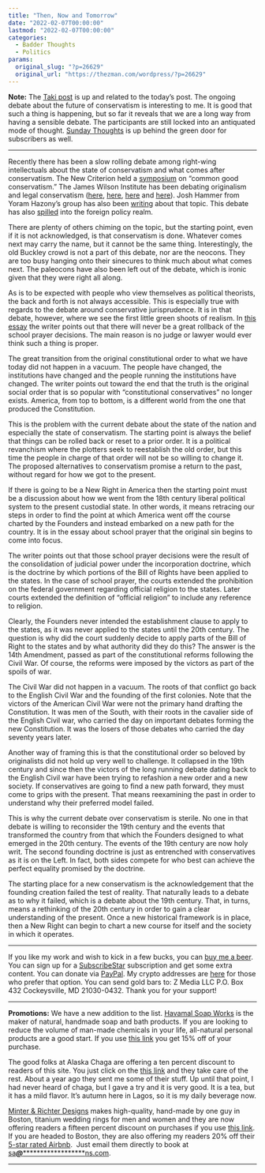 ```yaml
---
title: "Then, Now and Tomorrow"
date: "2022-02-07T00:00:00"
lastmod: "2022-02-07T00:00:00"
categories:
  - Badder Thoughts
  - Politics
params:
  original_slug: "?p=26629"
  original_url: "https://thezman.com/wordpress/?p=26629"
---
```


**Note:** The <a
href="https://www.takimag.com/article/the-total-failure-of-conservatism/"
rel="noopener" target="_blank">Taki post</a> is up and related to the
today’s post. The ongoing debate about the future of conservatism is
interesting to me. It is good that such a thing is happening, but so far
it reveals that we are a long way from having a sensible debate. The
participants are still locked into an antiquated mode of thought.
<a href="https://www.subscribestar.com/posts/526691" rel="noopener"
target="_blank">Sunday Thoughts</a> is up behind the green door for
subscribers as well.

------------------------------------------------------------------------

Recently there has been a slow rolling debate among right-wing
intellectuals about the state of conservatism and what comes after
conservatism. The New Criterion held a <a
href="https://newcriterion.com/issues/2022/1/the-fallacies-of-the-common-good"
rel="noopener" target="_blank">symposium</a> on “common good
conservatism.” The James Wilson Institute has been debating originalism
and legal conservatism (<a
href="https://www.anchoringtruths.org/is-it-time-to-rethink-the-school-prayer-cases/and-all-the-students-said-amen/"
rel="noopener" target="_blank">here</a>, <a
href="https://www.anchoringtruths.org/is-it-time-to-rethink-the-school-prayer-cases/"
rel="noopener" target="_blank">here</a>, <a
href="https://www.anchoringtruths.org/is-it-time-to-rethink-the-school-prayer-cases/a-common-call-to-prayer/"
rel="noopener" target="_blank">here</a> and <a
href="https://www.anchoringtruths.org/is-it-time-to-rethink-the-school-prayer-cases/when-matter-really-matters/"
rel="noopener" target="_blank">here</a>). Josh Hammer from Yoram
Hazony’s group has also been <a
href="https://www.harvard-jlpp.com/wp-content/uploads/sites/21/2021/06/Hammer-Common-Good-Originalism.pdf"
rel="noopener" target="_blank">writing</a> about that topic. This debate
has also <a href="https://archive.is/3yRTF" rel="noopener"
target="_blank">spilled</a> into the foreign policy realm.

There are plenty of others chiming on the topic, but the starting point,
even if it is not acknowledged, is that conservatism is done. Whatever
comes next may carry the name, but it cannot be the same thing.
Interestingly, the old Buckley crowd is not a part of this debate, nor
are the neocons. They are too busy hanging onto their sinecures to think
much about what comes next. The paleocons have also been left out of the
debate, which is ironic given that they were right all along.

As is to be expected with people who view themselves as political
theorists, the back and forth is not always accessible. This is
especially true with regards to the debate around conservative
jurisprudence. It is in that debate, however, where we see the first
little green shoots of realism. In <a
href="https://www.anchoringtruths.org/is-it-time-to-rethink-the-school-prayer-cases/when-matter-really-matters/"
rel="noopener" target="_blank">this essay</a> the writer points out that
there will never be a great rollback of the school prayer decisions. The
main reason is no judge or lawyer would ever think such a thing is
proper.

The great transition from the original constitutional order to what we
have today did not happen in a vacuum. The people have changed, the
institutions have changed and the people running the institutions have
changed. The writer points out toward the end that the truth is the
original social order that is so popular with “constitutional
conservatives” no longer exists. America, from top to bottom, is a
different world from the one that produced the Constitution.

This is the problem with the current debate about the state of the
nation and especially the state of conservatism. The starting point is
always the belief that things can be rolled back or reset to a prior
order. It is a political revanchism where the plotters seek to
reestablish the old order, but this time the people in charge of that
order will not be so willing to change it. The proposed alternatives to
conservatism promise a return to the past, without regard for how we got
to the present.

If there is going to be a New Right in America then the starting point
must be a discussion about how we went from the 18th century liberal
political system to the present custodial state. In other words, it
means retracing our steps in order to find the point at which America
went off the course charted by the Founders and instead embarked on a
new path for the country. It is in the essay about school prayer that
the original sin begins to come into focus.

The writer points out that those school prayer decisions were the result
of the consolidation of judicial power under the incorporation doctrine,
which is the doctrine by which portions of the Bill of Rights have been
applied to the states. In the case of school prayer, the courts extended
the prohibition on the federal government regarding official religion to
the states. Later courts extended the definition of “official religion”
to include any reference to religion.

Clearly, the Founders never intended the establishment clause to apply
to the states, as it was never applied to the states until the 20th
century. The question is why did the court suddenly decide to apply
parts of the Bill of Right to the states and by what authority did they
do this? The answer is the 14th Amendment, passed as part of the
constitutional reforms following the Civil War. Of course, the reforms
were imposed by the victors as part of the spoils of war.

The Civil War did not happen in a vacuum. The roots of that conflict go
back to the English Civil War and the founding of the first colonies.
Note that the victors of the American Civil War were not the primary
hand drafting the Constitution. It was men of the South, with their
roots in the cavalier side of the English Civil war, who carried the day
on important debates forming the new Constitution. It was the losers of
those debates who carried the day seventy years later.

Another way of framing this is that the constitutional order so beloved
by originalists did not hold up very well to challenge. It collapsed in
the 19th century and since then the victors of the long running debate
dating back to the English Civil war have been trying to refashion a new
order and a new society. If conservatives are going to find a new path
forward, they must come to grips with the present. That means
reexamining the past in order to understand why their preferred model
failed.

This is why the current debate over conservatism is sterile. No one in
that debate is willing to reconsider the 19th century and the events
that transformed the country from that which the Founders designed to
what emerged in the 20th century. The events of the 19th century are now
holy writ. The second founding doctrine is just as entrenched with
conservatives as it is on the Left. In fact, both sides compete for who
best can achieve the perfect equality promised by the doctrine.

The starting place for a new conservatism is the acknowledgement that
the founding creation failed the test of reality. That naturally leads
to a debate as to why it failed, which is a debate about the 19th
century. That, in turns, means a rethinking of the 20th century in order
to gain a clear understanding of the present. Once a new historical
framework is in place, then a New Right can begin to chart a new course
for itself and the society in which it operates.

------------------------------------------------------------------------

If you like my work and wish to kick in a few bucks, you can
<a href="https://www.buymeacoffee.com/mujolulu" rel="noopener"
target="_blank">buy me a beer</a>. You can sign up for a
<a href="https://www.subscribestar.com/the-z-blog" rel="noopener"
target="_blank">SubscribeStar</a> subscription and get some extra
content. You can donate via <a
href="https://www.paypal.com/donate/?cmd=_s-xclick&amp;hosted_button_id=UDAS2Q8JYA6CN&amp;source=url"
rel="noopener" target="_blank">PayPal</a>. My crypto addresses are
<a href="https://thezman.com/wordpress/?page_id=22713" rel="noopener"
target="_blank">here</a> for those who prefer that option. You can send
gold bars to: Z Media LLC P.O. Box 432 Cockeysville, MD 21030-0432.
Thank you for your support!

------------------------------------------------------------------------

**Promotions:** We have a new addition to the list.
<a href="https://havamalsoapworks.com/" rel="noopener"
target="_blank">Havamal Soap Works</a> is the maker of natural, handmade
soap and bath products. If you are looking to reduce the volume of
man-made chemicals in your life, all-natural personal products are a
good start. If you use
<a href="https://havamalsoapworks.com/discount/ZMAN" rel="noopener"
target="_blank">this link</a> you get 15% off of your purchase.

The good folks at Alaska Chaga are offering a ten percent discount to
readers of this site. You just click on the
<a href="https://alaskachaga.us/discount/ZMAN" rel="noopener noreferrer"
target="_blank">this link</a> and they take care of the rest. About a
year ago they sent me some of their stuff. Up until that point, I had
never heard of chaga, but I gave a try and it is very good. It is a tea,
but it has a mild flavor. It’s autumn here in Lagos, so it is my daily
beverage now.

<a href="https://www.minterandrichterdesigns.com/"
rel="noreferrer nofollow noopener" target="_blank">Minter &amp; Richter
Designs</a> makes high-quality, hand-made by one guy in Boston, titanium
wedding rings for men and women and they are now offering readers a
fifteen percent discount on purchases if you use
<a href="https://www.minterandrichterdesigns.com/discount/ZMAN"
rel="noreferrer nofollow noopener" target="_blank">this link</a>.
<span class="highlight"><span class="colour"><span class="font"><span class="size">If
you are headed to Boston, they are also offering my readers 20% off
their <a
href="https://www.airbnb.com/users/7988017/listings?user_id=7988017&amp;s=3"
rel="noopener noreferrer" target="_blank">5-star rated Airbnb</a>.  Just
email them directly to book at
<a href="mailto:sa***@*********************ns.com"
data-original-string="glCXdb52Nc+FBjbheYw5MA==cb7t7G32ojHYuFPnk+myLBuab/wSkoNOCQgp59JHtyz06S0jD7tjM5Vg62ZiKaZa6/B"><span
class="apbct-email-encoder"
data-original-string="pF1bCRowjt9+hwc/mmUELg==cb7qpnZCcjXvXmk+XMuZbNiT1wOt6jBDxxyIEHG3xLLT/JKvxtcKgRJq8jQQx7yZFfh"
title="This contact has been encoded by Anti-Spam by CleanTalk. Click to decode. To finish the decoding make sure that JavaScript is enabled in your browser.">sa<span
class="apbct-blur">***</span>@<span
class="apbct-blur">*********************</span>ns.com</span></a>.</span></span></span></span>

------------------------------------------------------------------------
